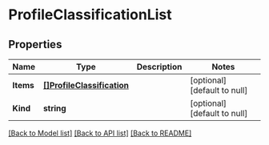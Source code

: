 # ProfileClassificationList

## Properties
Name | Type | Description | Notes
------------ | ------------- | ------------- | -------------
**Items** | [**[]ProfileClassification**](profile_classification.md) |  | [optional] [default to null]
**Kind** | **string** |  | [optional] [default to null]

[[Back to Model list]](../README.md#documentation-for-models) [[Back to API list]](../README.md#documentation-for-api-endpoints) [[Back to README]](../README.md)


